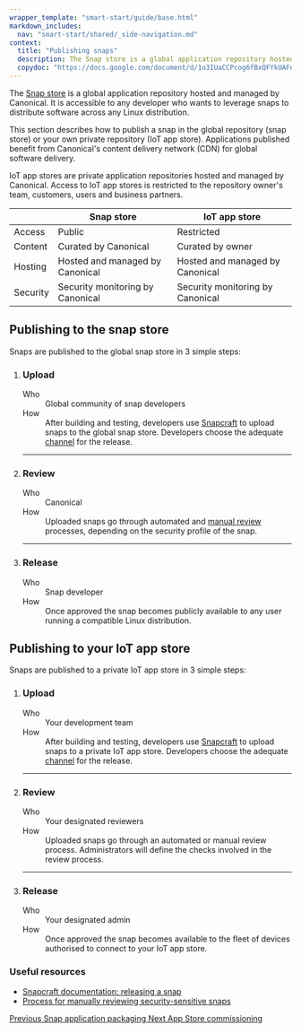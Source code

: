 ```yaml
---
wrapper_template: "smart-start/guide/base.html"
markdown_includes:
  nav: "smart-start/shared/_side-navigation.md"
context:
  title: "Publishing snaps"
  description: The Snap store is a global application repository hosted and managed by Canonical. It is accessible to any developer who wants to leverage snaps to distribute software across any Linux distribution.
  copydoc: "https://docs.google.com/document/d/1o3IUaCCPcog6fBxQFYkUAFdFXsceM_6qoyjHWNn727w/edit"
---
```


The [Snap store](http://snapcraft.io/store) is a global application repository hosted and managed by Canonical. It is accessible to any developer who wants to leverage snaps to distribute software across any Linux distribution.

This section describes how to publish a snap in the global repository (snap store) or your own private repository (IoT app store). Applications published benefit from Canonical's content delivery network (CDN) for global software delivery.

IoT app stores are private application repositories hosted and managed by Canonical. Access to IoT app stores is restricted to the repository owner's team, customers, users and business partners.

| | Snap store |  IoT app store |
| -- | -- | -- |
| Access | Public | Restricted |
| Content | Curated by Canonical | Curated by owner |
| Hosting | Hosted and managed by Canonical | Hosted and managed by Canonical |
|Security | Security monitoring by Canonical | Security monitoring by Canonical |

## Publishing to the snap store

Snaps are published to the global snap store in 3 simple steps:

<ol class="p-stepped-list">
  <li class="p-stepped-list__item">
    <h3 class="p-stepped-list__title">
      Upload
    </h3>
    <div class="p-stepped-list__content">
      <dl>
        <dt>Who</dt>
        <dd>Global community of snap developers</dd>
        <dt>How</dt>
        <dd>After building and testing, developers use <a href="https://snapcraft.io/docs/releasing-your-app">Snapcraft</a> to upload snaps to the global snap store. Developers choose the adequate <a href="https://snapcraft.io/docs/release-management">channel</a> for the release.</dd>
      </dl>
    </div>
  </li>
  <hr />
  <li class="p-stepped-list__item">
    <h3 class="p-stepped-list__title">
      Review
    </h3>
    <div class="p-stepped-list__content">
      <dl>
        <dt>Who</dt>
        <dd>Canonical</dd>
        <dt>How</dt>
        <dd>Uploaded snaps go through automated and <a href="https://forum.snapcraft.io/t/process-for-reviewing-classic-confinement-snaps/1460">manual review</a> processes, depending on the security profile of the snap.</dd>
      </dl>
    </div>
  </li>
  <hr />
  <li class="p-stepped-list__item">
    <h3 class="p-stepped-list__title">
      Release
    </h3>
    <div class="p-stepped-list__content">
      <dl>
        <dt>Who</dt>
        <dd>Snap developer</dd>
        <dt>How</dt>
        <dd>Once approved the snap becomes publicly available to any user running a compatible Linux distribution.</dd>
      </dl>
    </div>
  </li>
</ol>

## Publishing to your IoT app store

Snaps are published to a private IoT app store in 3 simple steps:

<ol class="p-stepped-list">
  <li class="p-stepped-list__item">
    <h3 class="p-stepped-list__title">
      Upload
    </h3>
    <div class="p-stepped-list__content">
      <dl>
        <dt>Who</dt>
        <dd>Your development team</dd>
        <dt>How</dt>
        <dd>After building and testing, developers use <a href="https://snapcraft.io/docs/releasing-your-app">Snapcraft</a> to upload snaps to a private IoT app store. Developers choose the adequate <a href="https://snapcraft.io/docs/release-management">channel</a> for the release.</dd>
      </dl>
    </div>
  </li>
  <hr />
  <li class="p-stepped-list__item">
    <h3 class="p-stepped-list__title">
      Review
    </h3>
    <div class="p-stepped-list__content">
      <dl>
        <dt>Who</dt>
        <dd>Your designated reviewers</dd>
        <dt>How</dt>
        <dd>Uploaded snaps go through an automated or manual review process. Administrators will define the checks involved in the review process.</dd>
      </dl>
    </div>
  </li>
  <hr />
  <li class="p-stepped-list__item">
    <h3 class="p-stepped-list__title">
      Release
    </h3>
    <div class="p-stepped-list__content">
      <dl>
        <dt>Who</dt>
        <dd>Your designated admin</dd>
        <dt>How</dt>
        <dd>Once approved the snap becomes available to the fleet of devices authorised to connect to your IoT app store.</dd>
      </dl>
    </div>
  </li>
</ol>

### Useful resources

- [Snapcraft documentation: releasing a snap](https://snapcraft.io/docs/releasing-your-app)
- [Process for manually reviewing security-sensitive snaps](https://forum.snapcraft.io/t/process-for-reviewing-classic-confinement-snaps/1460)

<footer class="p-article-pagination">
  <a class="p-article-pagination__link--previous" href="/smart-start/guide/snap-application-packaging">
    <span class="p-article-pagination__label">Previous</span>
    <span class="p-article-pagination__title">Snap application packaging</span>
  </a>
  <a class="p-article-pagination__link--next" href="/smart-start/guide/app-store-commissioning">
    <span class="p-article-pagination__label">Next</span>
    <span class="p-article-pagination__title">App Store commissioning</span>
  </a>
</footer>
